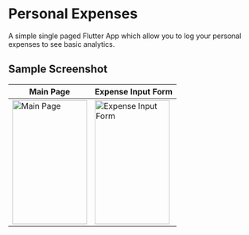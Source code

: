 # Personal Expenses

A simple single paged Flutter App which allow you to log your personal expenses to see basic analytics.

## Sample Screenshot

**Main Page** | **Expense Input Form** 
------------ | ------------- 
<img src="https://i.imgur.com/nN6CAGC.png" alt="Main Page" width="150" height="250"/> | <img src="https://i.imgur.com/4LDLUP5.png" alt="Expense Input Form" width="150" height="250"/>
